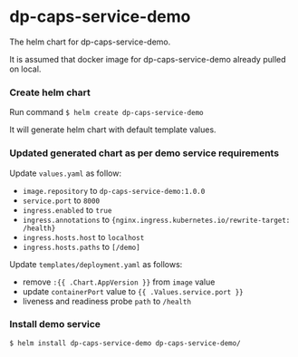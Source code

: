 # dp-caps-service-demo

The helm chart for dp-caps-service-demo.

It is assumed that docker image for dp-caps-service-demo already pulled on local.

### Create helm chart

Run command `$ helm create dp-caps-service-demo`

It will generate helm chart with default template values.

### Updated generated chart as per demo service requirements

Update `values.yaml` as follow:

- `image.repository` to `dp-caps-service-demo:1.0.0`
- `service.port` to `8000`
- `ingress.enabled` to `true`
- `ingress.annotations` to `{nginx.ingress.kubernetes.io/rewrite-target: /health}`
- `ingress.hosts.host` to `localhost`
- `ingress.hosts.paths` to `[/demo]`


Update `templates/deployment.yaml` as follows:

- remove `:{{ .Chart.AppVersion }}` from `image` value
- update `containerPort` value to `{{ .Values.service.port }}`
- liveness and readiness probe `path` to `/health`

### Install demo service

`$ helm install dp-caps-service-demo dp-caps-service-demo/`
